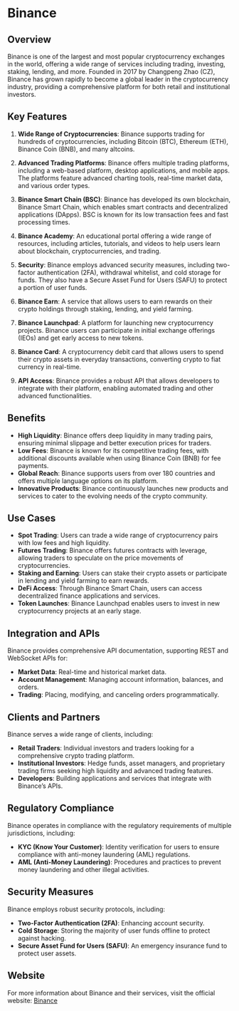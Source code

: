 # Binance

## Overview
Binance is one of the largest and most popular cryptocurrency exchanges in the world, offering a wide range of services including trading, investing, staking, lending, and more. Founded in 2017 by Changpeng Zhao (CZ), Binance has grown rapidly to become a global leader in the cryptocurrency industry, providing a comprehensive platform for both retail and institutional investors.

## Key Features
1. **Wide Range of Cryptocurrencies**: Binance supports trading for hundreds of cryptocurrencies, including Bitcoin (BTC), Ethereum (ETH), Binance Coin (BNB), and many altcoins. 

2. **Advanced Trading Platforms**: Binance offers multiple trading platforms, including a web-based platform, desktop applications, and mobile apps. The platforms feature advanced charting tools, real-time market data, and various order types.

3. **Binance Smart Chain (BSC)**: Binance has developed its own blockchain, Binance Smart Chain, which enables smart contracts and decentralized applications (DApps). BSC is known for its low transaction fees and fast processing times.

4. **Binance Academy**: An educational portal offering a wide range of resources, including articles, tutorials, and videos to help users learn about blockchain, cryptocurrencies, and trading.

5. **Security**: Binance employs advanced security measures, including two-factor authentication (2FA), withdrawal whitelist, and cold storage for funds. They also have a Secure Asset Fund for Users (SAFU) to protect a portion of user funds.

6. **Binance Earn**: A service that allows users to earn rewards on their crypto holdings through staking, lending, and yield farming.

7. **Binance Launchpad**: A platform for launching new cryptocurrency projects. Binance users can participate in initial exchange offerings (IEOs) and get early access to new tokens.

8. **Binance Card**: A cryptocurrency debit card that allows users to spend their crypto assets in everyday transactions, converting crypto to fiat currency in real-time.

9. **API Access**: Binance provides a robust API that allows developers to integrate with their platform, enabling automated trading and other advanced functionalities.

## Benefits
- **High Liquidity**: Binance offers deep liquidity in many trading pairs, ensuring minimal slippage and better execution prices for traders.
- **Low Fees**: Binance is known for its competitive trading fees, with additional discounts available when using Binance Coin (BNB) for fee payments.
- **Global Reach**: Binance supports users from over 180 countries and offers multiple language options on its platform.
- **Innovative Products**: Binance continuously launches new products and services to cater to the evolving needs of the crypto community.

## Use Cases
- **Spot Trading**: Users can trade a wide range of cryptocurrency pairs with low fees and high liquidity.
- **Futures Trading**: Binance offers futures contracts with leverage, allowing traders to speculate on the price movements of cryptocurrencies.
- **Staking and Earning**: Users can stake their crypto assets or participate in lending and yield farming to earn rewards.
- **DeFi Access**: Through Binance Smart Chain, users can access decentralized finance applications and services.
- **Token Launches**: Binance Launchpad enables users to invest in new cryptocurrency projects at an early stage.

## Integration and APIs
Binance provides comprehensive API documentation, supporting REST and WebSocket APIs for:
- **Market Data**: Real-time and historical market data.
- **Account Management**: Managing account information, balances, and orders.
- **Trading**: Placing, modifying, and canceling orders programmatically.

## Clients and Partners
Binance serves a wide range of clients, including:
- **Retail Traders**: Individual investors and traders looking for a comprehensive crypto trading platform.
- **Institutional Investors**: Hedge funds, asset managers, and proprietary trading firms seeking high liquidity and advanced trading features.
- **Developers**: Building applications and services that integrate with Binance’s APIs.

## Regulatory Compliance
Binance operates in compliance with the regulatory requirements of multiple jurisdictions, including:
- **KYC (Know Your Customer)**: Identity verification for users to ensure compliance with anti-money laundering (AML) regulations.
- **AML (Anti-Money Laundering)**: Procedures and practices to prevent money laundering and other illegal activities.

## Security Measures
Binance employs robust security protocols, including:
- **Two-Factor Authentication (2FA)**: Enhancing account security.
- **Cold Storage**: Storing the majority of user funds offline to protect against hacking.
- **Secure Asset Fund for Users (SAFU)**: An emergency insurance fund to protect user assets.

## Website
For more information about Binance and their services, visit the official website: [Binance](https://www.binance.com/)
